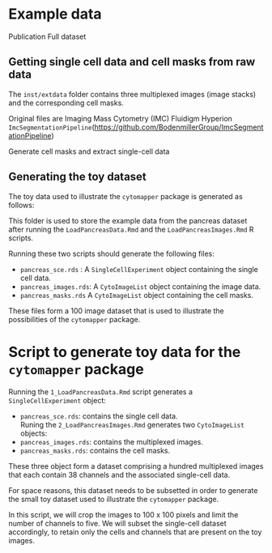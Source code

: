 # Example data

Publication
Full dataset


## Getting single cell data and cell masks from raw data


The `inst/extdata` folder contains three multiplexed images (image stacks) and the corresponding cell masks.

Original files are Imaging Mass Cytometry (IMC)
Fluidigm Hyperion
`ImcSegmentationPipeline`(https://github.com/BodenmillerGroup/ImcSegmentationPipeline)

Generate cell masks and extract single-cell data



## Generating the toy dataset
The toy data used to illustrate the `cytomapper` package is generated as follows:



This folder is used to store the example data from the pancreas dataset after running the `LoadPancreasData.Rmd` and the `LoadPancreasImages.Rmd` R scripts.

Running these two scripts should generate the following files:
- `pancreas_sce.rds` : A `SingleCellExperiment` object containing the single cell data.
- `pancreas_images.rds`: A `CytoImageList` object containing the image data.
- `pancreas_masks.rds` A `CytoImageList` object containing the cell masks.

These files form a 100 image dataset that is used to illustrate the possibilities of the `cytomapper` package.



# Script to generate toy data for the `cytomapper` package
Running the `1_LoadPancreasData.Rmd` script generates a `SingleCellExperiment` object:  
- `pancreas_sce.rds`: contains the single cell data.  
Runing the `2_LoadPancreasImages.Rmd` generates two `CytoImageList` objects:  
- `pancreas_images.rds`: contains the multiplexed images.
- `pancreas_masks.rds`: contains the cell masks.

These three object form a dataset comprising a hundred multiplexed images that each
contain 38 channels and the associated single-cell data.

For space reasons, this dataset needs to be subsetted in order to generate the small
toy dataset used to illustrate the `cytomapper` package.

In this script, we will crop the images to 100 x 100 pixels and limit the number of
channels to five. We will subset the single-cell dataset accordingly, to retain only
the cells and channels that are present on the toy images.
